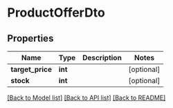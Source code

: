 # ProductOfferDto

## Properties
Name | Type | Description | Notes
------------ | ------------- | ------------- | -------------
**target_price** | **int** |  | [optional] 
**stock** | **int** |  | [optional] 

[[Back to Model list]](../../README.md#documentation-for-models) [[Back to API list]](../../README.md#documentation-for-api-endpoints) [[Back to README]](../../README.md)

